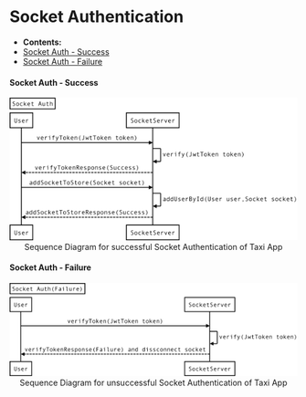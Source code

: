 # Socket Authentication



* **Contents:**
* [Socket Auth - Success]()
* [Socket Auth - Failure]()



#### Socket Auth - Success


<center><img src ="../../images/sequence-diagram/socket-auth.png"></center>
<center> Sequence Diagram for successful Socket Authentication of Taxi App</center>

#### Socket Auth - Failure


<center><img src ="../../images/sequence-diagram/socket-auth-failure.png"></center>

<center>Sequence Diagram for unsuccessful Socket Authentication of Taxi App</center>




